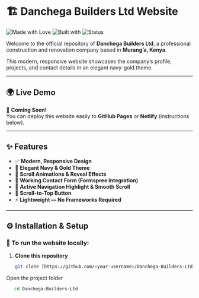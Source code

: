 # 🏗️ Danchega Builders Ltd Website

![Made with Love](https://img.shields.io/badge/Made%20with-%F0%9F%92%9E%20in%20Kenya-red)
![Built with](https://img.shields.io/badge/Built%20with-HTML%20•%20CSS%20•%20JS-blue)
![Status](https://img.shields.io/badge/Status-Complete-brightgreen)

Welcome to the official repository of **Danchega Builders Ltd**, a professional construction and renovation company based in **Murang’a, Kenya**.

This modern, responsive website showcases the company’s profile, projects, and contact details in an elegant navy-gold theme.

---

## 🌍 Live Demo
🔗 **Coming Soon!**  
You can deploy this website easily to **GitHub Pages** or **Netlify** (instructions below).

---

## ✨ Features

- ✅ **Modern, Responsive Design**
- 💛 **Elegant Navy & Gold Theme**
- 🔄 **Scroll Animations & Reveal Effects**
- 💬 **Working Contact Form (Formspree Integration)**
- 🧭 **Active Navigation Highlight & Smooth Scroll**
- 🚀 **Scroll-to-Top Button**
- ⚡ **Lightweight — No Frameworks Required**

---

## ⚙️ Installation & Setup

### 🔧 To run the website locally:

1. **Clone this repository**
   ```bash
   git clone [https://github.com/<your-username>/Danchega-Builders-Ltd.git](https://github.com/<your-username>/Danchega-Builders-Ltd.git)
Open the project folder
```bash
   cd Danchega-Builders-Ltd
